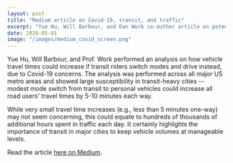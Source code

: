 ```yaml
---
layout: post
title: "Medium article on Covid-19, transit, and traffic"
excerpt: "Yue Hu, Will Barbour, and Dan Work co-author article on potential traffic impacts of transit reluctance in Covid-19 era"
date: 2020-05-01
image: "/images/medium_covid_screen.png"
---
```


Yue Hu, Will Barbour, and Prof. Work performed an analysis on how vehicle travel times could increase if transit riders switch modes and drive instead, due to Covid-19 concerns. The analysis was performed across all major US metro areas and showed large susceptibility in transit-heavy cities -- modest mode switch from transit to personal vehicles could increase all road users' travel times by 5-10 minutes each way.

While very small travel time increases (e.g., less than 5 minutes one-way) may not seem concerning, this could equate to hundreds of thousands of additional hours spent in traffic each day. It certainly highlights the importance of transit in major cities to keep vehicle volumes at manageable levels.

Read the article [here on Medium](https://medium.com/@barbourww/the-rebound-how-covid-19-could-lead-to-worse-traffic-cb245a5b1da2).